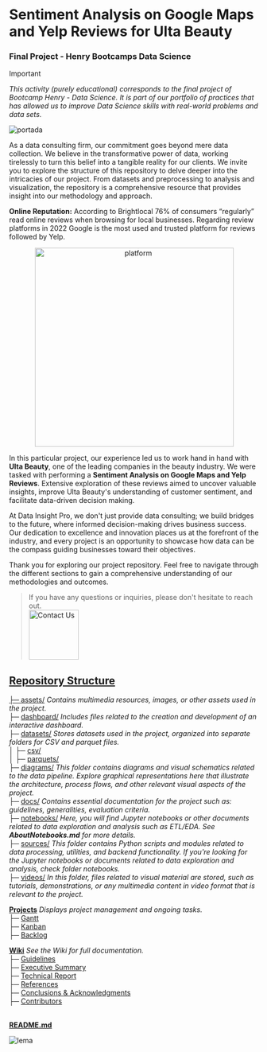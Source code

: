 # Sentiment Analysis on Google Maps and Yelp Reviews for Ulta Beauty
### Final Project - Henry Bootcamps Data Science
> [!IMPORTANT]
> _This activity (purely educational) corresponds to the final project of Bootcamp Henry - Data Science. It is part of our portfolio of practices that has allowed us to improve Data Science skills with real-world problems and data sets._
> 
![portada](https://github.com/JohannaRangel/ProyectoFinal_YelpGoogleMaps/raw/main/assets/portada.png)

As a data consulting firm, our commitment goes beyond mere data collection. We believe in the transformative power of data, working tirelessly to turn this belief into a tangible reality for our clients. We invite you to explore the structure of this repository to delve deeper into the intricacies of our project. From datasets and preprocessing to analysis and visualization, the repository is a comprehensive resource that provides insight into our methodology and approach.

**Online Reputation:** According to Brightlocal 76% of consumers “regularly” read online reviews when browsing for local businesses. Regarding review platforms in 2022 Google is the most used and trusted platform for reviews followed by Yelp.

<p align="center">
  <img src="https://github.com/JohannaRangel/FinalProject_YelpGoogleMaps/blob/main/assets/platformreviews.png" width="400" alt="platform">
</p>

In this particular project, our experience led us to work hand in hand with **Ulta Beauty**, one of the leading companies in the beauty industry. We were tasked with performing a **Sentiment Analysis on Google Maps and Yelp Reviews**. Extensive exploration of these reviews aimed to uncover valuable insights, improve Ulta Beauty's understanding of customer sentiment, and facilitate data-driven decision making.

At Data Insight Pro, we don't just provide data consulting; we build bridges to the future, where informed decision-making drives business success. Our dedication to excellence and innovation places us at the forefront of the industry, and every project is an opportunity to showcase how data can be the compass guiding businesses toward their objectives.

Thank you for exploring our project repository. Feel free to navigate through the different sections to gain a comprehensive understanding of our methodologies and outcomes. 
> If you have any questions or inquiries, please don't hesitate to reach out.<br /> 
<a href="https://github.com/JohannaRangel/FinalProject_YelpGoogleMaps/wiki#contributors"><img src="https://github.com/JohannaRangel/FinalProject_YelpGoogleMaps/blob/main/assets/contact.png" alt="Contact Us" width="100">

## Repository Structure<br />
├─ [assets/](https://github.com/JohannaRangel/FinalProject_YelpGoogleMaps/tree/main/assets) _Contains multimedia resources, images, or other assets used in the project._<br />
├─ [dashboard/](https://github.com/JohannaRangel/FinalProject_YelpGoogleMaps/tree/main/dashboard) _Includes files related to the creation and development of an interactive dashboard._<br />
├─ [datasets/](https://github.com/JohannaRangel/FinalProject_YelpGoogleMaps/tree/main/datasets) _Stores datasets used in the project, organized into separate folders for CSV and parquet files._<br />
│  ├─ [csv/](https://github.com/JohannaRangel/FinalProject_YelpGoogleMaps/tree/main/datasets/csv)<br /> 
│  ├─ [parquets/](https://github.com/JohannaRangel/FinalProject_YelpGoogleMaps/tree/main/datasets/parquets)<br />
├─ [diagrams/](https://github.com/JohannaRangel/FinalProject_YelpGoogleMaps/tree/main/diagrams) _This folder contains diagrams and visual schematics related to the data pipeline. Explore graphical representations here that illustrate the architecture, process flows, and other relevant visual aspects of the project._<br /> 
├─ [docs/](https://github.com/JohannaRangel/FinalProject_YelpGoogleMaps/tree/main/docs) _Contains essential documentation for the project such as: guidelines, generalities, evaluation criteria._<br />
├─ [notebooks/](https://github.com/JohannaRangel/FinalProject_YelpGoogleMaps/tree/main/notebooks) _Here, you will find Jupyter notebooks or other documents related to data exploration and analysis such as ETL/EDA. See **AboutNotebooks.md** for more details._<br />
├─ [sources/](https://github.com/JohannaRangel/FinalProject_YelpGoogleMaps/tree/main/sources) _This folder contains Python scripts and modules related to data processing, utilities, and backend functionality. If you're looking for the Jupyter notebooks or documents related to data exploration and analysis, check folder notebooks._<br /> 
├─ [videos/](https://github.com/JohannaRangel/FinalProject_YelpGoogleMaps/tree/main/videos) _In this folder, files related to visual material are stored, such as tutorials, demonstrations, or any multimedia content in video format that is relevant to the project._<br />

**[Projects](https://github.com/users/JohannaRangel/projects/5)** _Displays project management and ongoing tasks._<br /> 
├─ [Gantt](https://github.com/users/JohannaRangel/projects/5/views/1)<br />
├─ [Kanban](https://github.com/users/JohannaRangel/projects/5/views/2)<br />
├─ [Backlog](https://github.com/users/JohannaRangel/projects/5/views/3)<br />

**[Wiki](https://github.com/JohannaRangel/FinalProject_YelpGoogleMaps/wiki)** _See the Wiki for full documentation._<br /> 
├─ [Guidelines](https://github.com/JohannaRangel/FinalProject_YelpGoogleMaps/wiki/Guidelines)<br />
├─ [Executive Summary](https://github.com/JohannaRangel/FinalProject_YelpGoogleMaps/wiki/Executive%E2%80%90Summary)<br />
├─ [Technical Report](https://github.com/JohannaRangel/FinalProject_YelpGoogleMaps/wiki/Technical%E2%80%90Report)<br />
├─ [References](https://github.com/JohannaRangel/FinalProject_YelpGoogleMaps/wiki/References)<br />
├─ [Conclusions & Acknowledgments](https://github.com/JohannaRangel/FinalProject_YelpGoogleMaps/wiki/Conclusions%E2%80%90Acknowledgments)<br />
├─ [Contributors](https://github.com/JohannaRangel/FinalProject_YelpGoogleMaps/wiki#contributors)<br />
<br />

**[README.md](https://github.com/JohannaRangel/FinalProject_YelpGoogleMaps/blob/main/README.md)**

![lema](https://github.com/JohannaRangel/FinalProject_YelpGoogleMaps/blob/main/assets/lema.png)
